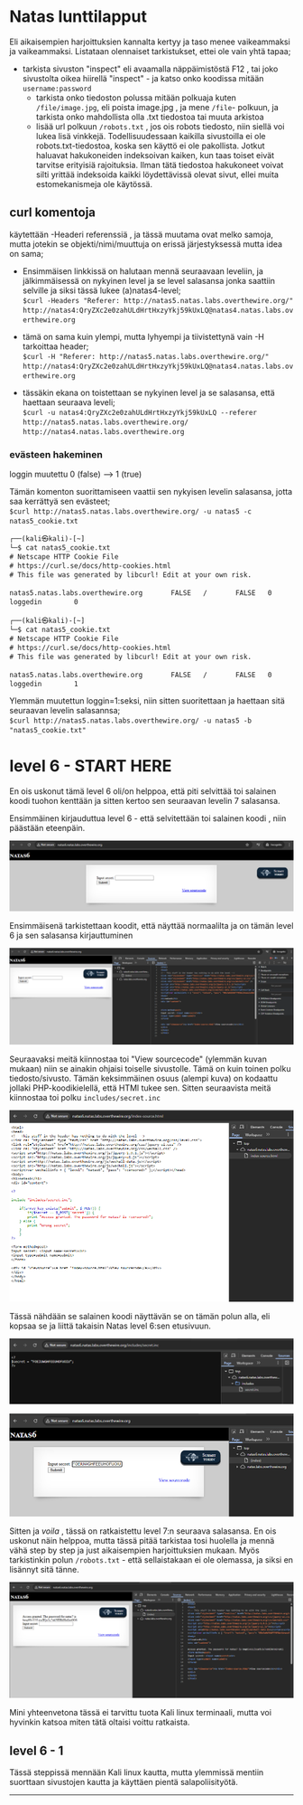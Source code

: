 # Natas lunttilapput

Eli aikaisempien harjoittuksien kannalta kertyy ja taso menee vaikeammaksi ja vaikeammaksi. Listataan olennaiset tarkistukset, ettei ole vain yhtä tapaa;

- tarkista sivuston "inspect" eli avaamalla näppäimistöstä F12 , tai joko sivustolta oikea hiirellä "inspect" - ja katso onko koodissa mitään `username:password`
  - tarkista onko tiedoston polussa mitään polkuaja kuten `/file/image.jpg`, eli poista image.jpg , ja mene `/file`- polkuun, ja tarkista onko mahdollista olla .txt tiedostoa tai muuta arkistoa
  - lisää url polkuun `/robots.txt` , jos ois robots tiedosto, niin siellä voi lukea lisä vinkkejä. Todellisuudessaan kaikilla sivustoilla ei ole robots.txt-tiedostoa, koska sen käyttö ei ole pakollista. Jotkut haluavat hakukoneiden indeksoivan kaiken, kun taas toiset eivät tarvitse erityisiä rajoituksia. Ilman tätä tiedostoa hakukoneet voivat silti yrittää indeksoida kaikki löydettävissä olevat sivut, ellei muita estomekanismeja ole käytössä.

## curl komentoja

käytettään -Headeri referenssiä , ja tässä muutama ovat melko samoja, mutta jotekin se objekti/nimi/muuttuja on erissä järjestyksessä mutta idea on sama;

- Ensimmäisen linkkissä on halutaan mennä seuraavaan leveliin, ja jälkimmäisessä on nykyinen level ja se level salasansa jonka saattiin selville ja siksi tässä lukee (a)natas4-level;  <br>
`$curl -Headers "Referer: http://natas5.natas.labs.overthewire.org/" http://natas4:QryZXc2e0zahULdHrtHxzyYkj59kUxLQ@natas4.natas.labs.overthewire.org`

- tämä on sama kuin ylempi, mutta lyhyempi ja tiivistettynä vain -H tarkoittaa header; <br>
`$curl -H "Referer: http://natas5.natas.labs.overthewire.org/" http://natas4:QryZXc2e0zahULdHrtHxzyYkj59kUxLQ@natas4.natas.labs.overthewire.org`

- tässäkin ekana on toistettaan se nykyinen level ja se salasansa, että haettaan seuraava leveli; <br>
`$curl -u natas4:QryZXc2e0zahULdHrtHxzyYkj59kUxLQ --referer http://natas5.natas.labs.overthewire.org/ http://natas4.natas.labs.overthewire.org`

### evästeen hakeminen

loggin muutettu 0 (false) --> 1 (true)

Tämän komenton suorittamiseen vaattii sen nykyisen levelin salasansa, jotta saa kerrättyä sen evästeet; <br>
`$curl http://natas5.natas.labs.overthewire.org/ -u natas5 -c natas5_cookie.txt` 

```
┌──(kali㉿kali)-[~]
└─$ cat natas5_cookie.txt                                                        
# Netscape HTTP Cookie File
# https://curl.se/docs/http-cookies.html
# This file was generated by libcurl! Edit at your own risk.

natas5.natas.labs.overthewire.org       FALSE   /       FALSE   0       loggedin        0
                                                                                                                                
┌──(kali㉿kali)-[~]
└─$ cat natas5_cookie.txt                         
# Netscape HTTP Cookie File
# https://curl.se/docs/http-cookies.html
# This file was generated by libcurl! Edit at your own risk.

natas5.natas.labs.overthewire.org       FALSE   /       FALSE   0       loggedin        1
```

Ylemmän muutettun loggin=1:seksi, niin sitten suoritettaan ja haettaan sitä seuraavan levelin salasannsa; <br>
`$curl http://natas5.natas.labs.overthewire.org/ -u natas5 -b "natas5_cookie.txt"`

# level 6 - START HERE

En ois uskonut tämä level 6 oli/on helppoa, että piti selvittää toi salainen koodi tuohon kenttään ja sitten kertoo sen seuraavan levelin 7 salasansa.

Ensimmäinen kirjauduttua level 6 - että selvitettään toi salainen koodi , niin päästään eteenpäin.

![alt text](./kuvat-level6-10/level6-0.png)

Ensimmäisenä tarkistettaan koodit, että näyttää normaalilta ja on tämän level 6 ja sen salasansa kirjauttuminen

![alt text](./kuvat-level6-10/level6-1.png)

Seuraavaksi meitä kiinnostaa toi "View sourcecode" (ylemmän kuvan mukaan) niin se ainakin ohjaisi toiselle sivustolle. Tämä on kuin toinen polku tiedosto/sivusto. Tämän keksimmäinen osuus (alempi kuva) on kodaattu jollaki PHP-koodikielellä, että HTMl tukee sen. Sitten seuraavista meitä kiinnostaa toi polku `includes/secret.inc`

![alt text](./kuvat-level6-10/level6-2.png)

Tässä nähdään se salainen koodi näyttävän se on tämän polun alla, eli kopsaa se ja liittä takaisin Natas level 6:sen etusivuun.

![alt text](./kuvat-level6-10/level6-3.png)


![alt text](./kuvat-level6-10/level6-4.png)

Sitten ja _voila_ , tässä on ratkaistettu level 7:n seuraava salasansa. En ois uskonut näin helppoa, mutta tässä pitää tarkistaa tosi huolella ja mennä vähä step by step ja just aikaisempien harjoittuksien mukaan. Myös tarkistinkin polun `/robots.txt` - että sellaistakaan ei ole olemassa, ja siksi en lisännyt sitä tänne.

![alt text](./kuvat-level6-10/level6-5.png)


Mini yhteenvetona tässä ei tarvittu tuota Kali linux terminaali, mutta voi hyvinkin katsoa miten tätä oltaisi voittu ratkaista.

## level 6 - 1

Tässä steppissä mennään Kali linux kautta, mutta ylemmissä mentiin suorttaan sivustojen kautta ja käyttäen pientä salapoliisityötä.

---




















